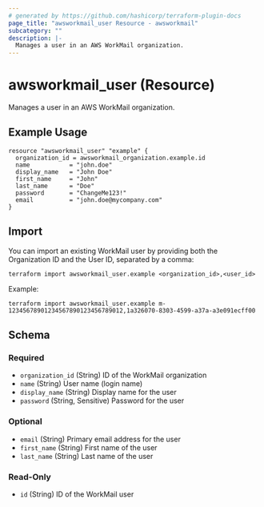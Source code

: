```yaml
---
# generated by https://github.com/hashicorp/terraform-plugin-docs
page_title: "awsworkmail_user Resource - awsworkmail"
subcategory: ""
description: |-
  Manages a user in an AWS WorkMail organization.
---
```


# awsworkmail_user (Resource)

Manages a user in an AWS WorkMail organization.

## Example Usage

```hcl
resource "awsworkmail_user" "example" {
  organization_id = awsworkmail_organization.example.id
  name           = "john.doe"
  display_name   = "John Doe"
  first_name     = "John"
  last_name      = "Doe"
  password       = "ChangeMe123!"
  email          = "john.doe@mycompany.com"
}
```

## Import

You can import an existing WorkMail user by providing both the Organization ID and the User ID, separated by a comma:

```
terraform import awsworkmail_user.example <organization_id>,<user_id>
```

Example:
```
terraform import awsworkmail_user.example m-12345678901234567890123456789012,1a326070-8303-4599-a37a-a3e091ecff00
```

<!-- schema generated by tfplugindocs -->
## Schema

### Required
- `organization_id` (String) ID of the WorkMail organization
- `name` (String) User name (login name)
- `display_name` (String) Display name for the user
- `password` (String, Sensitive) Password for the user

### Optional
- `email` (String) Primary email address for the user
- `first_name` (String) First name of the user
- `last_name` (String) Last name of the user

### Read-Only
- `id` (String) ID of the WorkMail user
